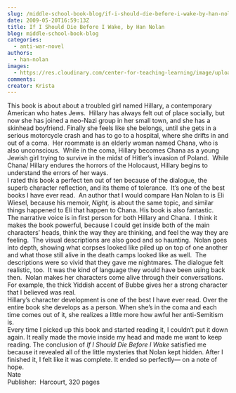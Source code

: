 ```yaml
---
slug: /middle-school-book-blog/if-i-should-die-before-i-wake-by-han-nolan
date: 2009-05-20T16:59:13Z
title: If I Should Die Before I Wake, by Han Nolan
blog: middle-school-book-blog
categories:
  - anti-war-novel
authors:
  - han-nolan
images:
  - https://res.cloudinary.com/center-for-teaching-learning/image/upload/v1659660226/ifishoulddie.jpg.jpg
comments:
creator: Krista
---
```


 This book is about about a troubled girl named Hillary, a contemporary American who hates Jews.  Hillary has always felt out of place socially, but now she has joined a neo-Nazi group in her small town, and she has a skinhead boyfriend. Finally she feels like she belongs, until she gets in a serious motorcycle crash and has to go to a hospital, where she drifts in and out of a coma.  Her roommate is an elderly woman named Chana, who is also unconscious.  While in the coma, Hillary becomes Chana as a young Jewish girl trying to survive in the midst of Hitler’s invasion of Poland.  While Chana/ Hillary endures the horrors of the Holocaust, Hillary begins to understand the errors of her ways.<br />I rated this book a perfect ten out of ten because of the dialogue, the superb character reflection, and its theme of tolerance.  It’s one of the best books I have ever read.  An author that I would compare Han Nolan to is Eli Wiesel, because his memoir, <em>Night, </em> is about the same topic, and similar things happened to Eli that happen to Chana. His book is also fantastic.<br />The narrative voice is in first person for both Hillary and Chana.  I think it makes the book powerful, because I could get inside both of the main characters’ heads, think the way they are thinking, and feel the way they are feeling.  The visual descriptions are also good and so haunting.  Nolan goes into depth, showing what corpses looked like piled up on top of one another and what those still alive in the death camps looked like as well.  The descriptions were so vivid that they gave me nightmares. The dialogue felt realistic, too.  It was the kind of language they would have been using back then.  Nolan makes her characters come alive through their conversations.  For example, the thick Yiddish accent of Bubbe gives her a strong character that I believed was real.<br />Hillary’s character development is one of the best I have ever read. Over the entire book she develops as a person. When she’s in the coma and each time comes out of it, she realizes a little more how awful her anti-Semitism is.<br />Every time I picked up this book and started reading it, I couldn’t put it down again. It really made the movie inside my head and made me want to keep reading.	The conclusion of <em>If I Should Die Before I Wake</em> satisfied me because it revealed all of the little mysteries that Nolan kept hidden. After I finished it, I felt like it was complete. It ended so perfectly— on a note of hope.<br />Nate<br />Publisher:  Harcourt, 320 pages<br />
